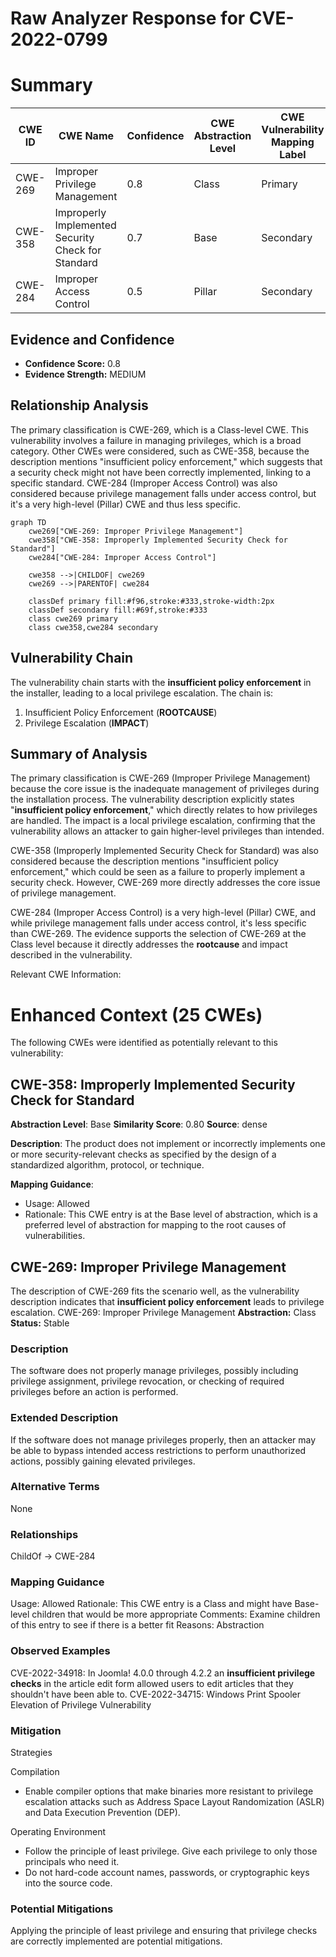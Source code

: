# Raw Analyzer Response for CVE-2022-0799

# Summary
| CWE ID | CWE Name | Confidence | CWE Abstraction Level | CWE Vulnerability Mapping Label | CWE-Vulnerability Mapping Notes |
|---|---|---|---|---|---|
| CWE-269 | Improper Privilege Management | 0.8 | Class | Primary | Allowed |
| CWE-358 | Improperly Implemented Security Check for Standard | 0.7 | Base | Secondary | Allowed |
| CWE-284 | Improper Access Control | 0.5 | Pillar | Secondary | Discouraged |

## Evidence and Confidence

*   **Confidence Score:** 0.8
*   **Evidence Strength:** MEDIUM

## Relationship Analysis
The primary classification is CWE-269, which is a Class-level CWE. This vulnerability involves a failure in managing privileges, which is a broad category. Other CWEs were considered, such as CWE-358, because the description mentions "insufficient policy enforcement," which suggests that a security check might not have been correctly implemented, linking to a specific standard. CWE-284 (Improper Access Control) was also considered because privilege management falls under access control, but it's a very high-level (Pillar) CWE and thus less specific.

```mermaid
graph TD
    cwe269["CWE-269: Improper Privilege Management"]
    cwe358["CWE-358: Improperly Implemented Security Check for Standard"]
    cwe284["CWE-284: Improper Access Control"]

    cwe358 -->|CHILDOF| cwe269
    cwe269 -->|PARENTOF| cwe284

    classDef primary fill:#f96,stroke:#333,stroke-width:2px
    classDef secondary fill:#69f,stroke:#333
    class cwe269 primary
    class cwe358,cwe284 secondary
```

## Vulnerability Chain
The vulnerability chain starts with the **insufficient policy enforcement** in the installer, leading to a local privilege escalation. The chain is:

1.  Insufficient Policy Enforcement (**ROOTCAUSE**)
2.  Privilege Escalation (**IMPACT**)

## Summary of Analysis
The primary classification is CWE-269 (Improper Privilege Management) because the core issue is the inadequate management of privileges during the installation process. The vulnerability description explicitly states "**insufficient policy enforcement**," which directly relates to how privileges are handled. The impact is a local privilege escalation, confirming that the vulnerability allows an attacker to gain higher-level privileges than intended.

CWE-358 (Improperly Implemented Security Check for Standard) was also considered because the description mentions "insufficient policy enforcement," which could be seen as a failure to properly implement a security check. However, CWE-269 more directly addresses the core issue of privilege management.

CWE-284 (Improper Access Control) is a very high-level (Pillar) CWE, and while privilege management falls under access control, it's less specific than CWE-269. The evidence supports the selection of CWE-269 at the Class level because it directly addresses the **rootcause** and impact described in the vulnerability.

Relevant CWE Information:

# Enhanced Context (25 CWEs)
The following CWEs were identified as potentially relevant to this vulnerability:

## CWE-358: Improperly Implemented Security Check for Standard
**Abstraction Level**: Base
**Similarity Score**: 0.80
**Source**: dense

**Description**:
The product does not implement or incorrectly implements one or more security-relevant checks as specified by the design of a standardized algorithm, protocol, or technique.

**Mapping Guidance**:
- Usage: Allowed
- Rationale: This CWE entry is at the Base level of abstraction, which is a preferred level of abstraction for mapping to the root causes of vulnerabilities.

## CWE-269: Improper Privilege Management
The description of CWE-269 fits the scenario well, as the vulnerability description indicates that **insufficient policy enforcement** leads to privilege escalation.
CWE-269: Improper Privilege Management
**Abstraction:** Class
**Status:** Stable

### Description
The software does not properly manage privileges, possibly including privilege assignment, privilege revocation, or checking of required privileges before an action is performed.

### Extended Description

If the software does not manage privileges properly, then an attacker may be able to bypass intended access restrictions to perform unauthorized actions, possibly gaining elevated privileges.

### Alternative Terms
None

### Relationships
ChildOf -> CWE-284

### Mapping Guidance
Usage: Allowed
Rationale: This CWE entry is a Class and might have Base-level children that would be more appropriate
Comments: Examine children of this entry to see if there is a better fit
Reasons:
Abstraction

### Observed Examples
CVE-2022-34918: In Joomla! 4.0.0 through 4.2.2 an **insufficient privilege checks** in the article edit form allowed users to edit articles that they shouldn't have been able to.
CVE-2022-34715: Windows Print Spooler Elevation of Privilege Vulnerability

### Mitigation
Strategies

Compilation
  * Enable compiler options that make binaries more resistant to privilege escalation attacks such as Address Space Layout Randomization (ASLR) and Data Execution Prevention (DEP).

Operating Environment
  * Follow the principle of least privilege. Give each privilege to only those principals who need it.
  * Do not hard-code account names, passwords, or cryptographic keys into the source code.

### Potential Mitigations
Applying the principle of least privilege and ensuring that privilege checks are correctly implemented are potential mitigations.